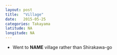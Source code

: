 ```yaml
---
layout: post
title:  "Village"
date:   2015-05-25
categories: Takayama
latitude: NA
longitude: NA
---
```


- Went to __NAME__ village rather than Shirakawa-go
